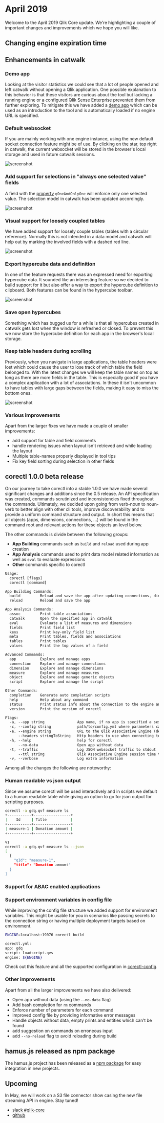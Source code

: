 # April 2019

Welcome to the April 2019 Qlik Core update. We're highlighting a couple of important changes and improvements which we
hope you will like.

## Changing engine expiration time

## Enhancements in catwalk

### Demo app

Looking at the visitor statistics we could see that a lot of people opened and left catwalk without opening a Qlik
application. One possible explanation to this behavior is that these visitors are curious about the tool but lacking
a running engine or a configured Qlik Sense Enterprise prevented them from further exploring. To mitigate this we have
added a
[demo app](https://catwalk.core.qlik.com/?engine_url=wss://apps.core.qlik.com/app/doc/01775889-c700-413f-9b0e-6ba1837c52b0/)
which can be used as an introduction to the tool and is automatically loaded if no engine URL is specified.

### Default websocket

If you are mainly working with one engine instance, using the new default socket connection feature might be of use.
By clicking on the star, top right in catwalk, the current websocket will be stored in the browser's local storage and
used in future catwalk sessions.

![screenshot](../images/catwalk-default-websocket.png)

### Add support for selections in "always one selected value" fields

A field with the [property](https://core.qlik.com/services/qix-engine/apis/qix/definitions/#nxfieldproperties)
`qOneAndOnlyOne` will enforce only one selected value. The selection model in catwalk has been updated accordingly.

![screenshot](../images/catwalk-field-select-one-value.gif)

### Visual support for loosely coupled tables

We have added support for loosely couple tables (tables with a circular reference). Normally this is not intended in
a data model and catwalk will help out by marking the involved fields with a dashed red line.

![screenshot](../images/catwalk-circular-reference.png)

### Export hypercube data and definition

In one of the feature requests there was an expressed need for exporting hypercube data. It sounded like an
interesting feature so we decided to build support for it but also offer a way to export the hypercube definition to
clipboard. Both features can be found in the hypercube toolbar.

![screenshot](../images/catwalk-export-hypercube.png)

### Save open hypercubes

Something which has bugged us for a while is that all hypercubes created in catwalk gets lost when the window is
refreshed or closed. To prevent this we now store the hypercube definition for each app in the browser's local storage.

### Keep table headers during scrolling

Previously, when you navigate in large applications, the table headers were lost which could cause the user to lose
track of which table the field belonged to. With the latest changes we will keep the table names on top as long as there
are more fields in the table. This is especially good if you have a complex application with a lot of associations. In
these it isn't uncommon to have tables with large gaps between the fields, making it easy to miss the bottom ones.

![screenshot](../images/catwalk-scrolling-headers.gif)

### Various improvements

Apart from the larger fixes we have made a couple of smaller improvements:

* add support for table and field comments
* handle rendering issues when layout isn't retrieved and while loading the layout
* Multiple table-names properly displayed in tool tips
* Fix key field sorting during selection in other fields

## corectl 1.0.0 beta release

On our journey to take corectl into a stable 1.0.0 we have made several significant changes and additions since the 0.5
release. An API specification was created, commands scrutinized and inconsistencies fixed throughout the commands.
Ultimately, we decided upon going from verb-noun to noun-verb to better align with other cli tools, improve
discoverability and to provide a uniform command structure and output. In short this means that all objects (apps,
dimensions, connections, ...) will be found in the command root and relevant actions for these objects an level below.

The other commands is divide between the following groups:

* **App Building** commands such as `build` and `reload` used during app creation
* **App Analysis** commands used to print data model related information as well as `eval` to evaluate expressions
* **Other** commands specific to corectl

```txt
Usage:
  corectl [flags]
  corectl [command]

App Building Commands:
  build         Reload and save the app after updating connections, dimensions, measures, objects and the script
  reload        Reload and save the app

App Analysis Commands:
  assoc         Print table associations
  catwalk       Open the specified app in catwalk
  eval          Evaluate a list of measures and dimensions
  fields        Print field list
  keys          Print key-only field list
  meta          Print tables, fields and associations
  tables        Print tables
  values        Print the top values of a field

Advanced Commands:
  app           Explore and manage apps
  connection    Explore and manage connections
  dimension     Explore and manage dimensions
  measure       Explore and manage measures
  object        Explore and manage generic objects
  script        Explore and manage the script

Other Commands:
  completion    Generate auto completion scripts
  help          Help about any command
  status        Print status info about the connection to the engine and current app
  version       Print the version of corectl

Flags:
  -a, --app string               App name, if no app is specified a session app is used instead
  -c, --config string            path/to/config.yml where parameters can be set instead of on the command line
  -e, --engine string            URL to the Qlik Associative Engine (default "localhost:9076")
      --headers stringToString   Http headers to use when connecting to Qlik Associative Engine (default [])
  -h, --help                     help for corectl
      --no-data                  Open app without data
  -t, --traffic                  Log JSON websocket traffic to stdout
      --ttl string               Qlik Associative Engine session time to live in seconds (default "30")
  -v, --verbose                  Log extra information
```

Among all the changes the following are noteworthy:

### Human readable vs json output

Since we assume corectl will be used interactively and in scripts we default to a human readable table while giving an
option to go for json output for scripting purposes.

```bash
corectl -a gdq.qvf measure ls
+-----------+-----------------+
|    Id     | Title           |
+-----------+-----------------+
| measure-1 | Donation amount |
+-----------+-----------------+

vs
corectl -a gdq.qvf measure ls --json
[
  {
    "qId": "measure-1",
    "title": "Donation amount"
  }
]
```

### Support for ABAC enabled applications

### Support environment variables in config file

While improving the config file structure we added support for environment variables. This might be usable for you in
scenarios like passing secrets to the connection string or having multiple deployment targets based on environment.

```bash
ENGINE=localhost:19076 corectl build

corectl.yml:
app: gdq
script: loadscript.qvs
engine: ${ENGINE}
```

Check out this feature and all the supported configuration in
[corectl-config](https://github.com/qlik-oss/corectl/blob/master/docs/corectl_config.md#corectl-config).

### Other improvements

Apart from all the larger improvements we have also delivered:

* Open app without data (using the `--no-data` flag)
* Add bash completion for `rm` commands
* Enforce number of parameters for each command
* Improved config file by providing informative error messages
* Handle objects without data, empty prints and entities which can't be found
* add suggestion on commands on erroneous input
* add `--no-reload` flag to avoid reloading during build

## hamus.js released as npm package

The hamus.js project has been released as a [npm package](https://www.npmjs.com/package/hamus.js) for easy integration
in new projects.

## Upcoming

In May, we will work on a S3 file connector show casing the new file streaming API in engine. Stay tuned!

* [slack #qlik-core](https://qlik-branch.slack.com/channels/qlik-core)
* [github](https://github.com/qlik-oss)
